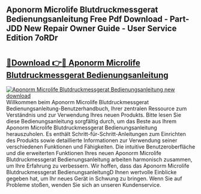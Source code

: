 ## Aponorm Microlife Blutdruckmessgerat Bedienungsanleitung Free Pdf Download - Part-JDD New Repair Owner Guide - User Service Edition 7oRDr

# <h2><a href="http://df1yf0b.blite.top/?on=Aponorm+Microlife+Blutdruckmessgerat+Bedienungsanleitung">🔗Download 👉🔴 Aponorm Microlife Blutdruckmessgerat Bedienungsanleitung</a></h2>

[![Aponorm Microlife Blutdruckmessgerat Bedienungsanleitung new download](https://i.imgur.com/lujVjoI.png)](http://df1yf0b.blite.top/?on=Aponorm+Microlife+Blutdruckmessgerat+Bedienungsanleitung)
Willkommen beim Aponorm Microlife Blutdruckmessgerat Bedienungsanleitung-Benutzerhandbuch, Ihrer zentralen Ressource zum Verständnis und zur Verwendung Ihres neuen Produkts. Bitte lesen Sie diese Bedienungsanleitung sorgfältig durch, um das Beste aus Ihrem Aponorm Microlife Blutdruckmessgerat Bedienungsanleitung herauszuholen. Es enthält Schritt-für-Schritt-Anleitungen zum Einrichten des Produkts sowie detaillierte Informationen zur Verwendung seiner verschiedenen Funktionen und Fähigkeiten. Die intuitive Benutzeroberfläche und die erweiterten Funktionen Ihres neuen Aponorm Microlife Blutdruckmessgerat Bedienungsanleitung arbeiten harmonisch zusammen, um Ihre Erfahrung zu verbessern. Wir hoffen, dass das Aponorm Microlife Blutdruckmessgerat BedienungsanleitungD Ihnen wertvolle Einblicke gegeben hat, um Ihr neues Gerät in Schwung zu bringen. Wenn Sie auf Probleme stoßen, wenden Sie sich an unseren Kundenservice.
